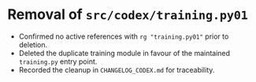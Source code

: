 # Removal of `src/codex/training.py01`

- Confirmed no active references with `rg "training.py01"` prior to deletion.
- Deleted the duplicate training module in favour of the maintained `training.py` entry point.
- Recorded the cleanup in `CHANGELOG_CODEX.md` for traceability.
